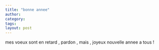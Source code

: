 ```yaml
---
title: "bonne annee"
author:
category: 
tags: 
layout: post
---
```

mes voeux sont en retard , pardon , mais , joyeux nouvelle annee a tous !

